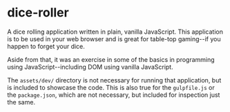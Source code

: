 # dice-roller
A dice rolling application written in plain, vanilla JavaScript.
This application is to be used in your web browser and is great for table-top gaming--if you happen to forget your dice.

Aside from that, it was an exercise in some of the basics in programming using JavaScript--including DOM using vanilla JavaScript.

The `assets/dev/` directory is not necessary for running that application, but is included to showcase the code. This is also true for the `gulpfile.js` or the `package.json`, which are not necessary, but included for inspection just the same.
